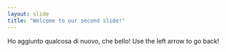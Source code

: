 ```yaml
---
layout: slide
title: "Welcome to our second slide!"
---
```

Ho aggiunto qualcosa di nuovo, che bello!
Use the left arrow to go back!
